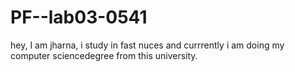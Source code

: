 # PF--lab03-0541
hey, I am jharna, i study in fast nuces and currrently i am doing my  computer sciencedegree from this university.
